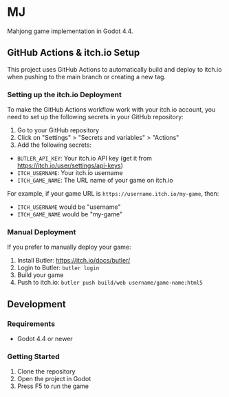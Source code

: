 # MJ

Mahjong game implementation in Godot 4.4.

## GitHub Actions & itch.io Setup

This project uses GitHub Actions to automatically build and deploy to itch.io when pushing to the main branch or creating a new tag.

### Setting up the itch.io Deployment

To make the GitHub Actions workflow work with your itch.io account, you need to set up the following secrets in your GitHub repository:

1. Go to your GitHub repository
2. Click on "Settings" > "Secrets and variables" > "Actions"
3. Add the following secrets:

- `BUTLER_API_KEY`: Your itch.io API key (get it from https://itch.io/user/settings/api-keys)
- `ITCH_USERNAME`: Your itch.io username
- `ITCH_GAME_NAME`: The URL name of your game on itch.io

For example, if your game URL is `https://username.itch.io/my-game`, then:
- `ITCH_USERNAME` would be "username"
- `ITCH_GAME_NAME` would be "my-game"

### Manual Deployment

If you prefer to manually deploy your game:

1. Install Butler: https://itch.io/docs/butler/
2. Login to Butler: `butler login`
3. Build your game
4. Push to itch.io: `butler push build/web username/game-name:html5`

## Development

### Requirements

- Godot 4.4 or newer

### Getting Started

1. Clone the repository
2. Open the project in Godot
3. Press F5 to run the game

